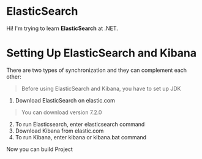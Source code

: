 # ElasticSearch

Hi! I'm trying to learn **ElasticSearch** at .NET.

# Setting Up ElasticSearch and Kibana

There are two types of synchronization and they can complement each other:
 > Before using ElasticSearch and Kibana, you have to set up JDK
1. Download ElasticSearch on elastic.com
 > You can download version 7.2.0
2. To run Elasticsearch, enter elasticsearch command
3. Download Kibana from elastic.com
4. To run Kibana, enter kibana or kibana.bat command

Now you can build Project
